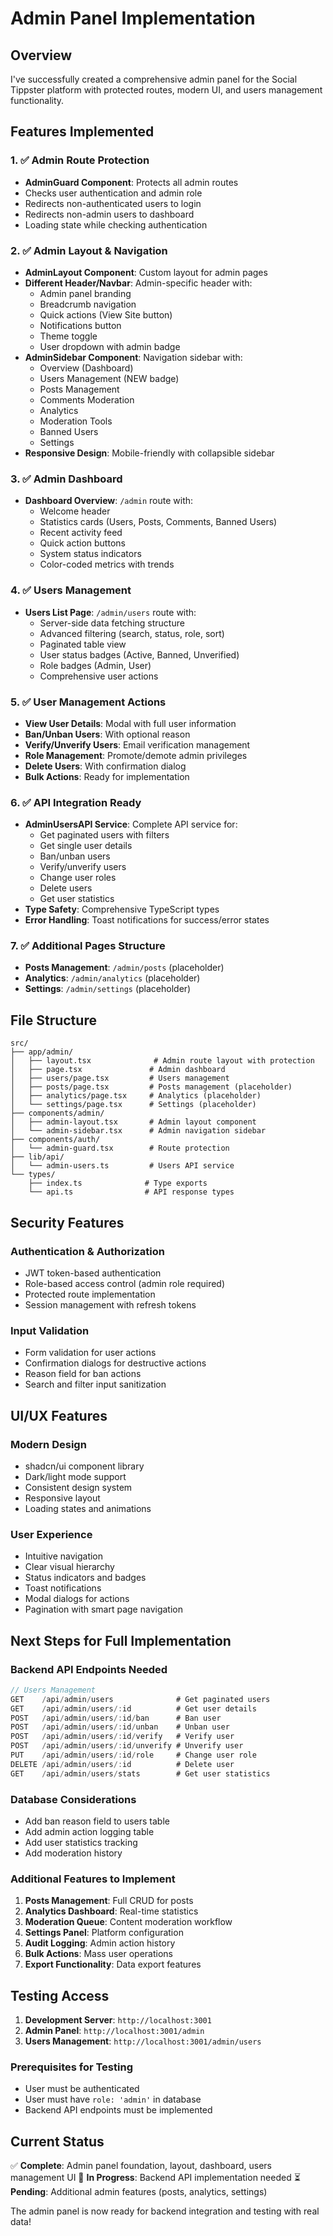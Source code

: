# Admin Panel Implementation

## Overview

I've successfully created a comprehensive admin panel for the Social Tippster platform with protected routes, modern UI, and users management functionality.

## Features Implemented

### 1. ✅ Admin Route Protection

- **AdminGuard Component**: Protects all admin routes
- Checks user authentication and admin role
- Redirects non-authenticated users to login
- Redirects non-admin users to dashboard
- Loading state while checking authentication

### 2. ✅ Admin Layout & Navigation

- **AdminLayout Component**: Custom layout for admin pages
- **Different Header/Navbar**: Admin-specific header with:
  - Admin panel branding
  - Breadcrumb navigation
  - Quick actions (View Site button)
  - Notifications button
  - Theme toggle
  - User dropdown with admin badge
- **AdminSidebar Component**: Navigation sidebar with:
  - Overview (Dashboard)
  - Users Management (NEW badge)
  - Posts Management
  - Comments Moderation
  - Analytics
  - Moderation Tools
  - Banned Users
  - Settings
- **Responsive Design**: Mobile-friendly with collapsible sidebar

### 3. ✅ Admin Dashboard

- **Dashboard Overview**: `/admin` route with:
  - Welcome header
  - Statistics cards (Users, Posts, Comments, Banned Users)
  - Recent activity feed
  - Quick action buttons
  - System status indicators
  - Color-coded metrics with trends

### 4. ✅ Users Management

- **Users List Page**: `/admin/users` route with:
  - Server-side data fetching structure
  - Advanced filtering (search, status, role, sort)
  - Paginated table view
  - User status badges (Active, Banned, Unverified)
  - Role badges (Admin, User)
  - Comprehensive user actions

### 5. ✅ User Management Actions

- **View User Details**: Modal with full user information
- **Ban/Unban Users**: With optional reason
- **Verify/Unverify Users**: Email verification management
- **Role Management**: Promote/demote admin privileges
- **Delete Users**: With confirmation dialog
- **Bulk Actions**: Ready for implementation

### 6. ✅ API Integration Ready

- **AdminUsersAPI Service**: Complete API service for:
  - Get paginated users with filters
  - Get single user details
  - Ban/unban users
  - Verify/unverify users
  - Change user roles
  - Delete users
  - Get user statistics
- **Type Safety**: Comprehensive TypeScript types
- **Error Handling**: Toast notifications for success/error states

### 7. ✅ Additional Pages Structure

- **Posts Management**: `/admin/posts` (placeholder)
- **Analytics**: `/admin/analytics` (placeholder)
- **Settings**: `/admin/settings` (placeholder)

## File Structure

```
src/
├── app/admin/
│   ├── layout.tsx              # Admin route layout with protection
│   ├── page.tsx               # Admin dashboard
│   ├── users/page.tsx         # Users management
│   ├── posts/page.tsx         # Posts management (placeholder)
│   ├── analytics/page.tsx     # Analytics (placeholder)
│   └── settings/page.tsx      # Settings (placeholder)
├── components/admin/
│   ├── admin-layout.tsx       # Admin layout component
│   └── admin-sidebar.tsx      # Admin navigation sidebar
├── components/auth/
│   └── admin-guard.tsx        # Route protection
├── lib/api/
│   └── admin-users.ts         # Users API service
└── types/
    ├── index.ts              # Type exports
    └── api.ts                # API response types
```

## Security Features

### Authentication & Authorization

- JWT token-based authentication
- Role-based access control (admin role required)
- Protected route implementation
- Session management with refresh tokens

### Input Validation

- Form validation for user actions
- Confirmation dialogs for destructive actions
- Reason field for ban actions
- Search and filter input sanitization

## UI/UX Features

### Modern Design

- shadcn/ui component library
- Dark/light mode support
- Consistent design system
- Responsive layout
- Loading states and animations

### User Experience

- Intuitive navigation
- Clear visual hierarchy
- Status indicators and badges
- Toast notifications
- Modal dialogs for actions
- Pagination with smart page navigation

## Next Steps for Full Implementation

### Backend API Endpoints Needed

```typescript
// Users Management
GET    /api/admin/users              # Get paginated users
GET    /api/admin/users/:id          # Get user details
POST   /api/admin/users/:id/ban      # Ban user
POST   /api/admin/users/:id/unban    # Unban user
POST   /api/admin/users/:id/verify   # Verify user
POST   /api/admin/users/:id/unverify # Unverify user
PUT    /api/admin/users/:id/role     # Change user role
DELETE /api/admin/users/:id          # Delete user
GET    /api/admin/users/stats        # Get user statistics
```

### Database Considerations

- Add ban reason field to users table
- Add admin action logging table
- Add user statistics tracking
- Add moderation history

### Additional Features to Implement

1. **Posts Management**: Full CRUD for posts
2. **Analytics Dashboard**: Real-time statistics
3. **Moderation Queue**: Content moderation workflow
4. **Settings Panel**: Platform configuration
5. **Audit Logging**: Admin action history
6. **Bulk Actions**: Mass user operations
7. **Export Functionality**: Data export features

## Testing Access

1. **Development Server**: `http://localhost:3001`
2. **Admin Panel**: `http://localhost:3001/admin`
3. **Users Management**: `http://localhost:3001/admin/users`

### Prerequisites for Testing

- User must be authenticated
- User must have `role: 'admin'` in database
- Backend API endpoints must be implemented

## Current Status

✅ **Complete**: Admin panel foundation, layout, dashboard, users management UI
🔄 **In Progress**: Backend API implementation needed
⏳ **Pending**: Additional admin features (posts, analytics, settings)

The admin panel is now ready for backend integration and testing with real data!
